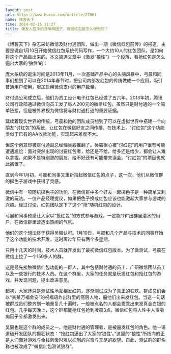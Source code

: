 ```yaml
---
layout: post
url: https://www.huxiu.com/article/27861
name: 博客天下
time: 2014-02-15 11:27
title: 激发人性中的贪嗔痴因子，微信红包是怎么做到的？
---
```

《博客天下》杂志采访微信及财付通团队，做出一期《微信红包前传》的报道，主要是说自1月10日开始微信红包系统代码写作，一个大约10人的红包团队，是如何将这个产品做出来的。本文摘选文章中《激发“狼性”》一个段落，看抢红包是怎么逼出大家的‘狼性’的：

庞大系统的诞生时间是2013年11月，一次基础产品中心的头脑风暴中，弓晨和同事们想到了可以在2014年春节时，把公司内部发红包的传统做成一个应用，吸引普通用户使用，增加启用微信支付的用户数量。

财付通公司成立后，他们为员工设计电子红包已经做了五六年。2013年初，腾讯公司行政部通过微信向员工发了每人200元的微信红包，虽然只是财付通的一个简单链接，但是被外界视为微信将与财付通打通的重要证据。

延续着现实世界的传统，弓晨和她的团队成员想到了可以在虚拟世界中搭建一个向朋友“讨红包”的系统，让红包在微信好友之间传播。在技术上，“讨红包”这个功能类似于已有的AA收款功能，实现起来难度不大。

但这个创意却被财付通副总经理吴毅推翻了。吴毅担心被“讨红包”的用户很有可能遭遇尴尬：面对突然出现的讨要红包者，给还是不给，给多还是给少，都会让人难以拿捏，如果不是特别熟的朋友，给不好还有可能带来误会。“讨红包”的项目也就此搁置了。

直到今年1月初，弓晨和同事又重新拾起微信红包的点子，这一次，他们从微信群的掷色子游戏中获得了灵感。

微信中有一项随机掷色子的功能，在微信群中多个好友一起掷色子是一种简单又刺激的玩法。一位产品经理提议，如果把色子换成红包应该也能激起大家参与游戏的兴趣。经过讨论，红包团队定下了这个“抢”随机红包的设计。

弓晨和同事预感让大家以“抢红包”的方式参与游戏，一定能“炸”出群里潜水的用户，在微信群里营造出热闹的气氛。

他们的这个想法终于获得吴毅认可。1月10日，弓晨和几个产品与技术的同事开始了这个功能的技术开发，这时离过年只有两个多星期。

只用十几天的时间，技术人员就开发出了最初微信红包版本。为了做测试，弓晨在微信上拉了一个150多人的群。

这是最先接触微信红包功能的一群人，其中包括财付通的员工、广研微信团队员工以及一些银行的技术人员。在这个群里，大家的任务就是玩发红包和抢红包的游戏，并发现问题，提出改进意见。

起初，大家还只是测试性地互相发红包，逐渐测试成为了真正的狂欢。群成员们会以“某某万福金安”的祝福语炸出群里的高层人物，逼他们出来发红包。当这一句话被群成员们整齐划一地重复几十遍时，一般被点名的人都会乖乖出来发真金白银的红包。几乎每天晚上，这个群都能抢红包抢到凌晨3点。微信红包将人性中人贪嗔痴因子全都激发出来。

吴毅也是这个群的成员之一，他是财付通的管理者，是被逼发红包的角色。他一语道破开发团队的癫狂状态：“抢红包逼出了大家的‘狼性’。”这里的“狼性”所指向的正是人们面对游戏与金钱刺激时难以抑制的兴奋与无尽的欲望。自此，测试群的群名称也被改成了“微信红包测试狼群”。

